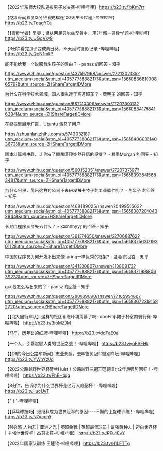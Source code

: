 【2022华东师大校队选拔男子总决赛-哔哩哔哩】 https://b23.tv/1bKm7rr

【吃着香闻着臭!2分钟看完榴莲120天生长过程!-哔哩哔哩】 https://b23.tv/TqagYCa

【【青橙学者】吴昊：师从两届菲尔兹奖得主，用7年解一道数学题-哔哩哔哩】 https://b23.tv/UGgVxy9


【3分钟看完瓜子变成向日葵，75天延时摄影记录!-哔哩哔哩】 https://b23.tv/QeN1mRP

能不能给我一个说服我生孩子的理由？ - pansz 的回答 - 知乎

https://www.zhihu.com/question/437597968/answer/2721202335?utm_medium=social&utm_oi=40577768882176&utm_psn=1566083681000865792&utm_source=ZHShareTargetIDMore


为什么在科学技术领域，国人很执迷于弯道超车？ - 贾明子 的回答 - 知乎

https://www.zhihu.com/question/557310396/answer/2720780313?utm_medium=social&utm_oi=40577768882176&utm_psn=1566083417984163841&utm_source=ZHShareTargetIDMore


在终端里展示广告，Ubuntu 激怒了用户

https://zhuanlan.zhihu.com/p/574303218?utm_medium=social&utm_oi=40577768882176&utm_psn=1565840803314036736&utm_source=ZHShareTargetIDMore

哪本计算机书籍，让你有了醍醐灌顶突然开悟的感觉？ - 程墨Morgan 的回答 - 知乎

https://www.zhihu.com/question/560352051/answer/2720737697?utm_medium=social&utm_oi=40577768882176&utm_psn=1565839354156834817&utm_source=ZHShareTargetIDMore

为什么阿里、腾讯这样的公司不去研发被卡脖子的工业软件呢？ - 危呆子 的回答 - 知乎

https://www.zhihu.com/question/468489025/answer/2049950563?utm_medium=social&utm_oi=40577768882176&utm_psn=1565838728404328448&utm_source=ZHShareTargetIDMore


长期当程序员会失去什么？ - xxxhhhyyy 的回答 - 知乎

https://www.zhihu.com/question/361374650/answer/2270688762?utm_medium=social&utm_oi=40577768882176&utm_psn=1565837563171930112&utm_source=ZHShareTargetIDMore


中国的程序员为何开发不出来像spring一样优秀的框架? - 温酒 的回答 - 知乎

https://www.zhihu.com/question/341300807/answer/813808173?utm_medium=social&utm_oi=40577768882176&utm_psn=1565837199580639232&utm_source=ZHShareTargetIDMore


gcc是怎么写出来的？ - pansz 的回答 - 知乎

https://www.zhihu.com/question/280089090/answer/2718599486?utm_medium=social&utm_oi=40577768882176&utm_psn=1565836723191582720&utm_source=ZHShareTargetIDMore


【【北大自行车队】这样的社团训练环境羡慕了吗·LoboFit小裙子杯室内骑行赛-哔哩哔哩】 https://b23.tv/3ioMZ0M


【马宁，历年出的红牌-哔哩哔哩】 https://b23.tv/ddFaEOa

【一个人，引爆震颤人类的世纪之战！-哔哩哔哩】 https://b23.tv/yqESFHb


【【DR的今日公路车新闻】志业未竟，去年鲁贝冠军憾别车坛-哔哩哔哩】 https://b23.tv/YWnYzUd


【2022公路越野世界杯荷兰Hulst！公路越野三冠王范德普尔2年后强势回归！-哔哩哔哩】 https://b23.tv/FhEHqqq


【8分钟，告诉你为什么世界杯是亿万人的圣杯！-哔哩哔哩】 https://b23.tv/IiucUyT


【"！"-哔哩哔哩】 



【【乒乓球技巧】张继科成为世界冠军的原因----不懈的上旋球训练！-哔哩哔哩】 https://b23.tv/NOtcch9


【孙兴慜 人物志 | 亚洲之光 | 英超金靴 | 英超最佳球员 | 最强黄种人 | 迈向世界杯 | 卡塔尔世界杯 | 杰莫杰莫-哔哩哔哩】 https://b23.tv/PFu4EyY


【2022年国家队训练 王楚钦-哔哩哔哩】 https://b23.tv/H1LFTTg
























































































